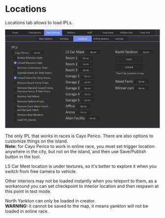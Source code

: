 # Locations

Locations tab allows to load IPLs.

![Img1](../../assets/images/race-settings/img03.png)

The only IPL that works in races is Cayo Perico. There are also options to customize things on the island.<br>
**Note:** for Cayo Perico to work in online race, you must set trigger location anywhere in the city, but not on the island, and then use Save/Publish button in the tool.

LS Car Meet location is under textures, so it's better to explore it when you switch from free camera to vehicle.

Other interiors may not be loaded instantly when you teleport to them, as a workaround you can set checkpoint to interior location and then respawn at this point in test mode.

North Yankton can only be loaded in creator.<br>
**WARNING:** it cannot be saved to the map, it means yankton will not be loaded in online race.
